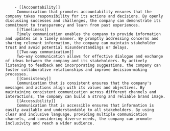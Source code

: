 		- [[Accountability]]
		 Communication that promotes accountability ensures that the company takes responsibility for its actions and decisions. By openly discussing successes and challenges, the company can demonstrate its commitment to transparency and learn from past experiences.
		 [[Timeliness]]
		 Timely communication enables the company to provide information and updates in a timely manner. By promptly addressing concerns and sharing relevant information, the company can maintain stakeholder trust and avoid potential misunderstandings or delays.
		 [[Two-way communication]]
		 Two-way communication allows for effective dialogue and exchange of ideas between the company and its stakeholders. By actively listening to feedback and incorporating suggestions, the company can foster collaborative relationships and improve decision-making processes.
		 [[Consistency]]
		 Communication that is consistent ensures that the company's messages and actions align with its values and objectives. By maintaining consistent communication across different channels and interactions, the company can build a strong and reliable brand image.
		 [[Accessibility]]
		 Communication that is accessible ensures that information is easily available and understandable to all stakeholders. By using clear and inclusive language, providing multiple communication channels, and considering diverse needs, the company can promote inclusivity and reach a wider audience.



